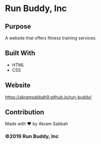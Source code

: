# Run Buddy, Inc

## Purpose
A website that offers fitness training services. 

## Built With
* HTML
* CSS

## Website
https://akramsabbah9.github.io/run-buddy/

## Contribution
Made with ❤️ by Akram Sabbah

### ©️2019 Run Buddy, Inc 
